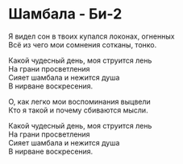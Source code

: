 # Шамбала - Би-2

Я видел сон в твоих купался локонах, огненных   
Всё из чего мои сомнения сотканы, тонко.

Какой чудесный день, моя струится лень  
На грани просветления  
Сияет шамбала и нежится душа  
В нирване воскресения.  
 
О, как легко мои воспоминания выцвели  
Кто я такой и почему сбиваются мысли.  
 
Какой чудесный день, моя струится лень  
На грани просветления  
Сияет шамбала и нежится душа  
В нирване воскресения.  
